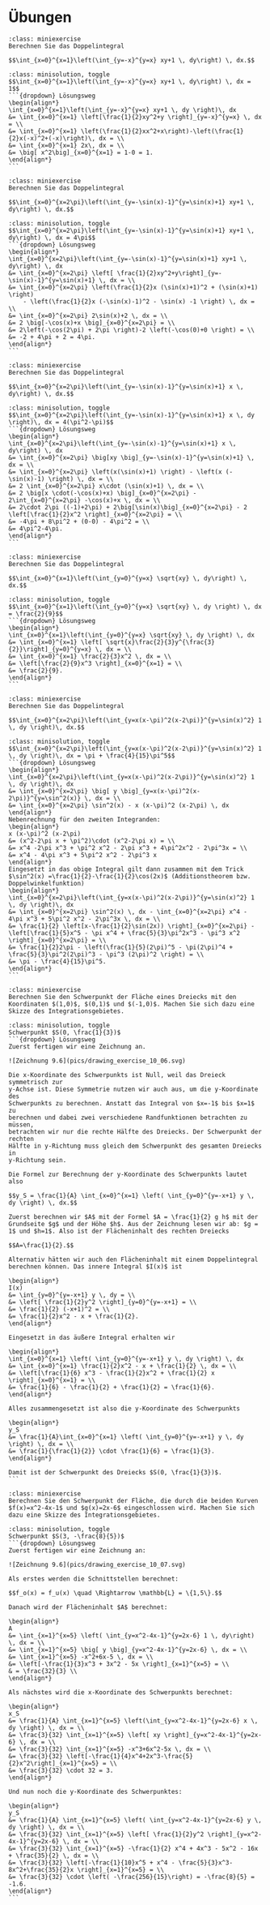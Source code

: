 # Übungen

```{admonition} Übung 10.1
:class: miniexercise
Berechnen Sie das Doppelintegral 

$$\int_{x=0}^{x=1}\left(\int_{y=-x}^{y=x} xy+1 \, dy\right) \, dx.$$
```
````{admonition} Lösung
:class: minisolution, toggle
$$\int_{x=0}^{x=1}\left(\int_{y=-x}^{y=x} xy+1 \, dy\right) \, dx = 1$$
```{dropdown} Lösungsweg
\begin{align*}
\int_{x=0}^{x=1}\left(\int_{y=-x}^{y=x} xy+1 \, dy \right)\, dx 
&= \int_{x=0}^{x=1} \left[\frac{1}{2}xy^2+y \right]_{y=-x}^{y=x} \, dx = \\
&= \int_{x=0}^{x=1} \left(\frac{1}{2}xx^2+x\right)-\left(\frac{1}{2}x(-x)^2+(-x)\right)\, dx = \\
&= \int_{x=0}^{x=1} 2x\, dx = \\
&= \big[ x^2\big]_{x=0}^{x=1} = 1-0 = 1.
\end{align*}
```
````

```{admonition} Übung 10.2
:class: miniexercise
Berechnen Sie das Doppelintegral 

$$\int_{x=0}^{x=2\pi}\left(\int_{y=-\sin(x)-1}^{y=\sin(x)+1} xy+1 \, dy\right) \, dx.$$
```
````{admonition} Lösung
:class: minisolution, toggle
$$\int_{x=0}^{x=2\pi}\left(\int_{y=-\sin(x)-1}^{y=\sin(x)+1} xy+1 \, dy\right) \, dx = 4\pi$$
```{dropdown} Lösungsweg
\begin{align*}
\int_{x=0}^{x=2\pi}\left(\int_{y=-\sin(x)-1}^{y=\sin(x)+1} xy+1 \, dy\right) \, dx
&= \int_{x=0}^{x=2\pi} \left[ \frac{1}{2}xy^2+y\right]_{y=-\sin(x)-1}^{y=\sin(x)+1} \, dx = \\
&= \int_{x=0}^{x=2\pi} \left(\frac{1}{2}x (\sin(x)+1)^2 + (\sin(x)+1) \right) 
    - \left(\frac{1}{2}x (-\sin(x)-1)^2 - \sin(x) -1 \right) \, dx = \\
&= \int_{x=0}^{x=2\pi} 2\sin(x)+2 \, dx = \\
&= 2 \big[-\cos(x)+x \big]_{x=0}^{x=2\pi} = \\
&= 2\left(-\cos(2\pi) + 2\pi \right)-2 \left(-\cos(0)+0 \right) = \\
&= -2 + 4\pi + 2 = 4\pi.    
\end{align*}
```
````

```{admonition} Übung 10.3
:class: miniexercise
Berechnen Sie das Doppelintegral 

$$\int_{x=0}^{x=2\pi}\left(\int_{y=-\sin(x)-1}^{y=\sin(x)+1} x \, dy\right) \, dx.$$
```
````{admonition} Lösung
:class: minisolution, toggle
$$\int_{x=0}^{x=2\pi}\left(\int_{y=-\sin(x)-1}^{y=\sin(x)+1} x \, dy \right)\, dx = 4(\pi^2-\pi)$$
```{dropdown} Lösungsweg
\begin{align*}
\int_{x=0}^{x=2\pi}\left(\int_{y=-\sin(x)-1}^{y=\sin(x)+1} x \, dy\right) \, dx
&= \int_{x=0}^{x=2\pi} \big[xy \big]_{y=-\sin(x)-1}^{y=\sin(x)+1} \, dx = \\
&= \int_{x=0}^{x=2\pi} \left(x(\sin(x)+1) \right) - \left(x (-\sin(x)-1) \right) \, dx = \\
&= 2 \int_{x=0}^{x=2\pi} x\cdot (\sin(x)+1) \, dx = \\
&= 2 \big[x \cdot(-\cos(x)+x) \big]_{x=0}^{x=2\pi} - 2\int_{x=0}^{x=2\pi} -\cos(x)+x \, dx = \\
&= 2\cdot 2\pi ((-1)+2\pi) + 2\big[\sin(x)\big]_{x=0}^{x=2\pi} - 2 \left[\frac{1}{2}x^2 \right]_{x=0}^{x=2\pi} = \\
&= -4\pi + 8\pi^2 + (0-0) - 4\pi^2 = \\
&= 4\pi^2-4\pi.
\end{align*}
```
````

```{admonition} Übung 10.4
:class: miniexercise
Berechnen Sie das Doppelintegral 

$$\int_{x=0}^{x=1}\left(\int_{y=0}^{y=x} \sqrt{xy} \, dy\right) \, dx.$$
```
````{admonition} Lösung
:class: minisolution, toggle
$$\int_{x=0}^{x=1}\left(\int_{y=0}^{y=x} \sqrt{xy} \, dy \right) \, dx = \frac{2}{9}$$
```{dropdown} Lösungsweg
\begin{align*}
\int_{x=0}^{x=1}\left(\int_{y=0}^{y=x} \sqrt{xy} \, dy \right) \, dx 
&= \int_{x=0}^{x=1} \left[ \sqrt{x}\frac{2}{3}y^{\frac{3}{2}}\right]_{y=0}^{y=x} \, dx = \\
&= \int_{x=0}^{x=1} \frac{2}{3}x^2 \, dx = \\
&= \left[\frac{2}{9}x^3 \right]_{x=0}^{x=1} = \\
&= \frac{2}{9}.
\end{align*}
```
````

```{admonition} Übung 10.5
:class: miniexercise
Berechnen Sie das Doppelintegral 

$$\int_{x=0}^{x=2\pi}\left(\int_{y=x(x-\pi)^2(x-2\pi)}^{y=\sin(x)^2} 1 \, dy \right)\, dx.$$
```
````{admonition} Lösung
:class: minisolution, toggle
$$\int_{x=0}^{x=2\pi}\left(\int_{y=x(x-\pi)^2(x-2\pi)}^{y=\sin(x)^2} 1 \, dy \right)\, dx = \pi + \frac{4}{15}\pi^5$$
```{dropdown} Lösungsweg
\begin{align*}
\int_{x=0}^{x=2\pi}\left(\int_{y=x(x-\pi)^2(x-2\pi)}^{y=\sin(x)^2} 1 \, dy \right)\, dx
&= \int_{x=0}^{x=2\pi} \big[ y \big]_{y=x(x-\pi)^2(x-2\pi)}^{y=\sin^2(x)} \, dx = \\
&= \int_{x=0}^{x=2\pi} \sin^2(x) - x (x-\pi)^2 (x-2\pi) \, dx
\end{align*}
Nebenrechnung für den zweiten Integranden:
\begin{align*}
x (x-\pi)^2 (x-2\pi) 
&= (x^2-2\pi x + \pi^2)\cdot (x^2-2\pi x) = \\
&= x^4 -2\pi x^3 + \pi^2 x^2 - 2\pi x^3 + 4\pi^2x^2 - 2\pi^3x = \\
&= x^4 - 4\pi x^3 + 5\pi^2 x^2 - 2\pi^3 x 
\end{align*}
Eingesetzt in das obige Integral gilt dann zusammen mit dem Trick $\sin^2(x) =\frac{1}{2}-\frac{1}{2}\cos(2x)$ (Additionstheorem bzw. Doppelwinkelfunktion)
\begin{align*}
\int_{x=0}^{x=2\pi}\left(\int_{y=x(x-\pi)^2(x-2\pi)}^{y=\sin(x)^2} 1 \, dy \right)\, dx
&= \int_{x=0}^{x=2\pi} \sin^2(x) \, dx - \int_{x=0}^{x=2\pi} x^4 - 4\pi x^3 + 5\pi^2 x^2 - 2\pi^3x \, dx = \\
&= \frac{1}{2} \left[x-\frac{1}{2}\sin(2x)) \right]_{x=0}^{x=2\pi} - \left[\frac{1}{5}x^5 - \pi x^4 + \frac{5}{3}\pi^2x^3 - \pi^3 x^2 \right]_{x=0}^{x=2\pi} = \\
&= \frac{1}{2}2\pi - \left(\frac{1}{5}(2\pi)^5 - \pi(2\pi)^4 + \frac{5}{3}\pi^2(2\pi)^3 - \pi^3 (2\pi)^2 \right) = \\
&= \pi - \frac{4}{15}\pi^5. 
\end{align*}
```
````

```{admonition} Übung 10.6
:class: miniexercise
Berechnen Sie den Schwerpunkt der Fläche eines Dreiecks mit den Koordinaten $(1,0)$, $(0,1)$ und $(-1,0)$. Machen Sie sich dazu eine Skizze des Integrationsgebietes.
```
````{admonition} Lösung
:class: minisolution, toggle
Schwerpunkt $S(0, \frac{1}{3})$
```{dropdown} Lösungsweg
Zuerst fertigen wir eine Zeichnung an.

![Zeichnung 9.6](pics/drawing_exercise_10_06.svg)

Die x-Koordinate des Schwerpunkts ist Null, weil das Dreieck symmetrisch zur
y-Achse ist. Diese Symmetrie nutzen wir auch aus, um die y-Koordinate des
Schwerpunkts zu berechnen. Anstatt das Integral von $x=-1$ bis $x=1$ zu
berechnen und dabei zwei verschiedene Randfunktionen betrachten zu müssen,
betrachten wir nur die rechte Hälfte des Dreiecks. Der Schwerpunkt der rechten
Hälfte in y-Richtung muss gleich dem Schwerpunkt des gesamten Dreiecks in
y-Richtung sein.

Die Formel zur Berechnung der y-Koordinate des Schwerpunkts lautet also

$$y_S = \frac{1}{A} \int_{x=0}^{x=1} \left( \int_{y=0}^{y=-x+1} y \, dy \right) \, dx.$$

Zuerst berechnen wir $A$ mit der Formel $A = \frac{1}{2} g h$ mit der Grundseite $g$ und der Höhe $h$. Aus der Zeichnung lesen wir ab: $g = 1$ und $h=1$. Also ist der Flächeninhalt des rechten Dreiecks 

$$A=\frac{1}{2}.$$

Alternativ hätten wir auch den Flächeninhalt mit einem Doppelintegral berechnen können. Das innere Integral $I(x)$ ist

\begin{align*}
I(x) 
&= \int_{y=0}^{y=-x+1} y \, dy = \\
&= \left[ \frac{1}{2}y^2 \right]_{y=0}^{y=-x+1} = \\
&= \frac{1}{2} (-x+1)^2 = \\
&= \frac{1}{2}x^2 - x + \frac{1}{2}. 
\end{align*}

Eingesetzt in das äußere Integral erhalten wir

\begin{align*}
\int_{x=0}^{x=1} \left( \int_{y=0}^{y=-x+1} y \, dy \right) \, dx
&= \int_{x=0}^{x=1} \frac{1}{2}x^2 - x + \frac{1}{2} \, dx = \\
&= \left[\frac{1}{6} x^3 - \frac{1}{2}x^2 + \frac{1}{2} x \right]_{x=0}^{x=1} = \\
&= \frac{1}{6} - \frac{1}{2} + \frac{1}{2} = \frac{1}{6}.
\end{align*}

Alles zusammengesetzt ist also die y-Koordinate des Schwerpunkts

\begin{align*}
y_S 
&= \frac{1}{A}\int_{x=0}^{x=1} \left( \int_{y=0}^{y=-x+1} y \, dy \right) \, dx = \\
&= \frac{1}{\frac{1}{2}} \cdot \frac{1}{6} = \frac{1}{3}.
\end{align*}

Damit ist der Schwerpunkt des Dreiecks $S(0, \frac{1}{3})$.
```
````

```{admonition} Übung 10.7
:class: miniexercise
Berechnen Sie den Schwerpunkt der Fläche, die durch die beiden Kurven $f(x)=x^2-4x-1$ und $g(x)=2x-6$ eingeschlossen wird. Machen Sie sich dazu eine Skizze des Integrationsgebietes. 
```
````{admonition} Lösung
:class: minisolution, toggle
Schwerpunkt $S(3, -\frac{8}{5})$
```{dropdown} Lösungsweg
Zuerst fertigen wir eine Zeichnung an:

![Zeichnung 9.6](pics/drawing_exercise_10_07.svg)

Als erstes werden die Schnittstellen berechnet:

$$f_o(x) = f_u(x) \quad \Rightarrow \mathbb{L} = \{1,5\}.$$

Danach wird der Flächeninhalt $A$ berechnet:

\begin{align*}
A 
&= \int_{x=1}^{x=5} \left( \int_{y=x^2-4x-1}^{y=2x-6} 1 \, dy\right) \, dx = \\
&= \int_{x=1}^{x=5} \big[ y \big]_{y=x^2-4x-1}^{y=2x-6} \, dx = \\
&= \int_{x=1}^{x=5} -x^2+6x-5 \, dx = \\
&= \left[-\frac{1}{3}x^3 + 3x^2 - 5x \right]_{x=1}^{x=5} = \\
& = \frac{32}{3} \\
\end{align*}

Als nächstes wird die x-Koordinate des Schwerpunkts berechnet:

\begin{align*}
x_S 
&= \frac{1}{A} \int_{x=1}^{x=5} \left(\int_{y=x^2-4x-1}^{y=2x-6} x \, dy \right) \, dx = \\
&= \frac{3}{32} \int_{x=1}^{x=5} \left[ xy \right]_{y=x^2-4x-1}^{y=2x-6} \, dx = \\
&= \frac{3}{32} \int_{x=1}^{x=5} -x^3+6x^2-5x \, dx = \\
&= \frac{3}{32} \left[-\frac{1}{4}x^4+2x^3-\frac{5}{2}x^2\right]_{x=1}^{x=5} = \\
&= \frac{3}{32} \cdot 32 = 3.
\end{align*}

Und nun noch die y-Koordinate des Schwerpunktes:

\begin{align*}
y_S 
&= \frac{1}{A} \int_{x=1}^{x=5} \left( \int_{y=x^2-4x-1}^{y=2x-6} y \, dy \right) \, dx = \\
&= \frac{3}{32} \int_{x=1}^{x=5} \left[ \frac{1}{2}y^2 \right]_{y=x^2-4x-1}^{y=2x-6} \, dx = \\
&= \frac{3}{32} \int_{x=1}^{x=5} -\frac{1}{2} x^4 + 4x^3 - 5x^2 - 16x + \frac{35}{2} \, dx = \\
&= \frac{3}{32} \left[-\frac{1}{10}x^5 + x^4 - \frac{5}{3}x^3-8x^2+\frac{35}{2}x \right]_{x=1}^{x=5} = \\
&= \frac{3}{32} \cdot \left( -\frac{256}{15}\right) = -\frac{8}{5} = -1.6.
\end{align*}
```
````













